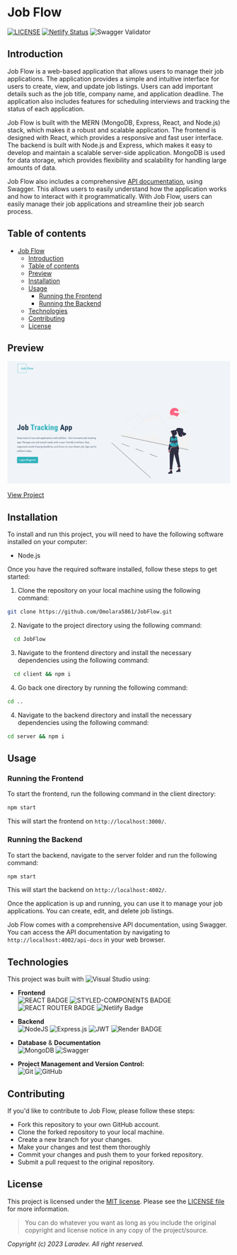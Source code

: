 # Job Flow
[![LICENSE](https://img.shields.io/badge/License-MIT-yellow.svg?style=flat-square)](https://opensource.org/licenses/MIT)
[![Netlify Status](https://api.netlify.com/api/v1/badges/5fc08e24-c9e1-400b-a598-15283e11e8b5/deploy-status)](https://app.netlify.com/sites/job-flow/deploys)
![Swagger Validator](https://img.shields.io/swagger/valid/3.0?specUrl=https%3A%2F%2Fraw.githubusercontent.com/Omolara5861/JobFlow/master/server/swagger.yml&style=flat-square)

## Introduction
Job Flow is a web-based application that allows users to manage their job applications. The application provides a simple and intuitive interface for users to create, view, and update job listings. Users can add important details such as the job title, company name, and application deadline. The application also includes features for scheduling interviews and tracking the status of each application.

Job Flow is built with the MERN (MongoDB, Express, React, and Node.js) stack, which makes it a robust and scalable application. The frontend is designed with React, which provides a responsive and fast user interface. The backend is built with Node.js and Express, which makes it easy to develop and maintain a scalable server-side application. MongoDB is used for data storage, which provides flexibility and scalability for handling large amounts of data.

Job Flow also includes a comprehensive [API documentation](https://jobflow-api-mpc1.onrender.com/api-docs), using Swagger. This allows users to easily understand how the application works and how to interact with it programmatically. With Job Flow, users can easily manage their job applications and streamline their job search process.


## Table of contents
- [Job Flow](#job-flow)
  - [Introduction](#introduction)
  - [Table of contents](#table-of-contents)
  - [Preview](#preview)
  - [Installation](#installation)
  - [Usage](#usage)
    - [Running the Frontend](#running-the-frontend)
    - [Running the Backend](#running-the-backend)
  - [Technologies](#technologies)
  - [Contributing](#contributing)
  - [License](#license)

## Preview

![The landing page](/client/src/assets/preview.png "Project Landing page")


[View Project](https://job-flow.netlify.app/ "Live link")

## Installation
To install and run this project, you will need to have the following software installed on your computer:

- Node.js

Once you have the required software installed, follow these steps to get started:

1. Clone the repository on your local machine using the following command:

```bash
git clone https://github.com/Omolara5861/JobFlow.git
```
2. Navigate to the project directory using the following command:

```bash
  cd JobFlow
```

3. Navigate to the frontend directory and install the necessary dependencies using the following command:

```bash
  cd client && npm i
```

4. Go back one directory by running the following command:
```bash
cd ..
```

4. Navigate to the backend directory and install the necessary dependencies using the following command:

```bash
cd server && npm i
```

## Usage
### Running the Frontend

To start the frontend, run the following command in the client directory:
```cmd
npm start
```
This will start the frontend on `http://localhost:3000/`.

### Running the Backend

To start the backend, navigate to the server folder and run the following command:
```cmd
npm start
```
This will start the backend on `http://localhost:4002/`.

Once the application is up and running, you can use it to manage your job applications. You can create, edit, and delete job listings.

Job Flow comes with a comprehensive API documentation, using Swagger. You can access the API documentation by navigating to `http://localhost:4002/api-docs` in your web browser.

## Technologies
This project was built with ![Visual Studio](https://img.shields.io/badge/Visual%20Studio%20Code-0078d7.svg?style=for-the-badge&logo=visual-studio-code&logoColor=white) using:
* __Frontend__<br/>
![REACT BADGE](https://img.shields.io/badge/react-%2320232a.svg?style=for-the-badge&logo=react&logoColor=%2361DAFB)
![STYLED-COMPONENTS BADGE](https://img.shields.io/badge/styled--components-DB7093?style=for-the-badge&logo=styled-components&logoColor=white)
![REACT ROUTER BADGE](https://img.shields.io/badge/React_Router-CA4245?style=for-the-badge&logo=react-router&logoColor=white)
![Netlify Badge](https://img.shields.io/badge/netlify-%23000000.svg?style=for-the-badge&logo=netlify&logoColor=#00C7B7)

* __Backend__<br/>
        ![NodeJS](https://img.shields.io/badge/node.js-6DA55F?style=for-the-badge&logo=node.js&logoColor=white)
        ![Express.js](https://img.shields.io/badge/express.js-%23404d59.svg?style=for-the-badge&logo=express&logoColor=%2361DAFB)
        ![JWT](https://img.shields.io/badge/JWT-black?style=for-the-badge&logo=JSON%20web%20tokens)
        ![Render BADGE](https://img.shields.io/badge/Render-FF69B4?style=for-the-badge&logo=render&logoColor=white)

- **Database** & **Documentation**<br />
        ![MongoDB](https://img.shields.io/badge/MongoDB-%234ea94b.svg?style=for-the-badge&logo=mongodb&logoColor=white)
        ![Swagger](https://img.shields.io/badge/-Swagger-%23Clojure?style=for-the-badge&logo=swagger&logoColor=white)

- **Project Management and Version Control:** <br />
  ![Git](https://img.shields.io/badge/git-%23F05033.svg?style=for-the-badge&logo=git&logoColor=white)
  ![GitHub](https://img.shields.io/badge/github-%23121011.svg?style=for-the-badge&logo=github&logoColor=white)

## Contributing
If you'd like to contribute to Job Flow, please follow these steps:

- Fork this repository to your own GitHub account.
- Clone the forked repository to your local machine.
- Create a new branch for your changes.
- Make your changes and test them thoroughly
- Commit your changes and push them to your forked repository.
- Submit a pull request to the original repository.

## License
This project is licensed under the
[MIT license](https://opensource.org/licenses/MIT).
Please see the [LICENSE file](LICENSE.md) for more information.

> You can do whatever you want as long as you include the original copyright and
> license notice in any copy of the project/source.


*Copyright (c) 2023 Laradev. All right reserved.*